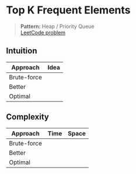 # Top K Frequent Elements

> **Pattern:** Heap / Priority Queue  
> [LeetCode problem](https://leetcode.com/problems/top-k-frequent-elements/)

## Intuition

| Approach | Idea |
|----------|------|
| Brute-force | |
| Better | |
| Optimal | |

## Complexity

| Approach  | Time | Space |
|-----------|------|-------|
| Brute-force |  |  |
| Better |  |  |
| Optimal |  |  |

